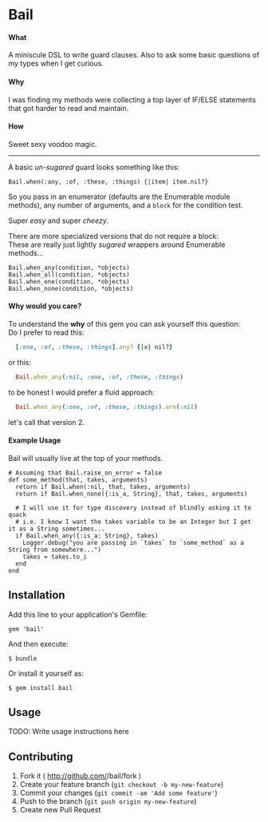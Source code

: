 # Bail

#### What
A miniscule DSL to write guard clauses. Also to ask some basic questions of my types when I get curious.

#### Why
I was finding my methods were collecting a top layer of IF/ELSE statements that got harder to read and maintain.

#### How
Sweet sexy voodoo magic.

***

A basic *un-sugared* guard looks something like this:
```
Bail.when(:any, :of, :these, :things) {|item| item.nil?}
```

So you pass in an enumerator (defaults are the Enumerable module methods), any number of arguments, and a `block` for the condition test.

Super *easy* and super *cheezy*.

There are more specialized versions that do not require a block:  
These are really just lightly *sugared* wrappers around Enumerable methods...

```
Bail.when_any(condition, *objects)
Bail.when_all(condition, *objects)
Bail.when_one(condition, *objects)
Bail.when_none(condition, *objects)
```

#### Why would you care?
To understand the **why** of this gem you can ask yourself this question:  
Do I prefer to read this:
```ruby
  [:one, :of, :these, :things].any? {|x| nil?}
```
or this:
```ruby
  Bail.when_any(:nil, :one, :of, :these, :things)
```

to be honest I would prefer a fluid approach:
```ruby
  Bail.when_any(:one, :of, :these, :things).are(:nil)
```

let's call that version 2.


#### Example Usage

Bail will usually live at the top of your methods.

```
# Assuming that Bail.raise_on_error = false
def some_method(that, takes, arguments)
  return if Bail.when(:nil, that, takes, arguments)
  return if Bail.when_none({:is_a, String}, that, takes, arguments)

  # I will use it for type discovery instead of blindly asking it to quack
  # i.e. I know I want the takes variable to be an Integer but I get it as a String sometimes...
  if Bail.when_any({:is_a: String}, takes)
    Logger.debug("you are passing in `takes` to `some_method` as a String from somewhere...")
    takes = takes.to_i
  end
end
```

## Installation

Add this line to your application's Gemfile:

    gem 'bail'

And then execute:

    $ bundle

Or install it yourself as:

    $ gem install bail

## Usage

TODO: Write usage instructions here

## Contributing

1. Fork it ( http://github.com/<my-github-username>/bail/fork )
2. Create your feature branch (`git checkout -b my-new-feature`)
3. Commit your changes (`git commit -am 'Add some feature'`)
4. Push to the branch (`git push origin my-new-feature`)
5. Create new Pull Request
